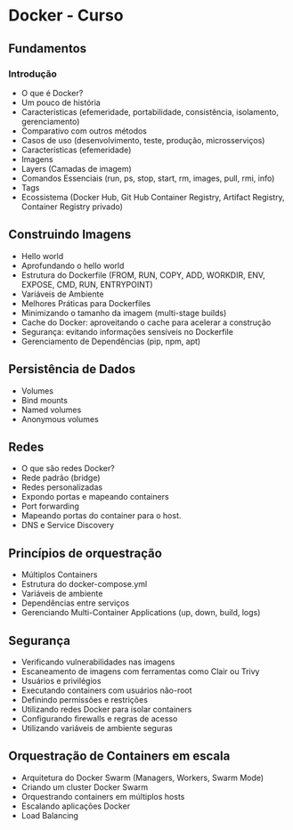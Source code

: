 # Docker - Curso

## Fundamentos

### Introdução

- O que é Docker?
- Um pouco de história
- Características (efemeridade, portabilidade, consistência, isolamento, gerenciamento)
- Comparativo com outros métodos
- Casos de uso (desenvolvimento, teste, produção, microsserviços)
- Características (efemeridade)
- Imagens
- Layers (Camadas de imagem)
- Comandos Essenciais (run, ps, stop, start, rm, images, pull, rmi, info)
- Tags
- Ecossistema (Docker Hub, Git Hub Container Registry, Artifact Registry, Container Registry privado)

## Construindo Imagens

- Hello world
- Aprofundando o hello world
- Estrutura do Dockerfile (FROM, RUN, COPY, ADD, WORKDIR, ENV, EXPOSE, CMD, RUN, ENTRYPOINT)
- Variáveis de Ambiente
- Melhores Práticas para Dockerfiles
- Minimizando o tamanho da imagem (multi-stage builds)
- Cache do Docker: aproveitando o cache para acelerar a construção
- Segurança: evitando informações sensíveis no Dockerfile
- Gerenciamento de Dependências (pip, npm, apt)

## Persistência de Dados

- Volumes
- Bind mounts
- Named volumes
- Anonymous volumes

## Redes

- O que são redes Docker?
- Rede padrão (bridge)
- Redes personalizadas
- Expondo portas e mapeando containers
- Port forwarding
- Mapeando portas do container para o host.
- DNS e Service Discovery

## Princípios de orquestração

- Múltiplos Containers
- Estrutura do docker-compose.yml
- Variáveis de ambiente
- Dependências entre serviços
- Gerenciando Multi-Container Applications (up, down, build, logs)

## Segurança

- Verificando vulnerabilidades nas imagens
- Escaneamento de imagens com ferramentas como Clair ou Trivy
- Usuários e privilégios
- Executando containers com usuários não-root
- Definindo permissões e restrições
- Utilizando redes Docker para isolar containers
- Configurando firewalls e regras de acesso
- Utilizando variáveis de ambiente seguras

## Orquestração de Containers em escala

- Arquitetura do Docker Swarm (Managers, Workers, Swarm Mode)
- Criando um cluster Docker Swarm
- Orquestrando containers em múltiplos hosts
- Escalando aplicações Docker
- Load Balancing
